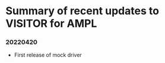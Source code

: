 Summary of recent updates to VISITOR for AMPL
=============================================

### 20220420
- First release of mock driver